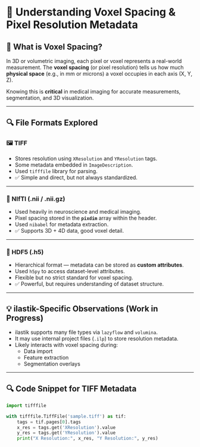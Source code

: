 # 🧠 Understanding Voxel Spacing & Pixel Resolution Metadata

## 📌 What is Voxel Spacing?
In 3D or volumetric imaging, each pixel or voxel represents a real-world measurement. The **voxel spacing** (or pixel resolution) tells us how much **physical space** (e.g., in mm or microns) a voxel occupies in each axis (X, Y, Z).

Knowing this is **critical** in medical imaging for accurate measurements, segmentation, and 3D visualization.

---

## 🔍 File Formats Explored

### 🖼️ TIFF
- Stores resolution using `XResolution` and `YResolution` tags.
- Some metadata embedded in `ImageDescription`.
- Used `tifffile` library for parsing.
- ✅ Simple and direct, but not always standardized.

---

### 🧠 NIfTI (.nii / .nii.gz)
- Used heavily in neuroscience and medical imaging.
- Pixel spacing stored in the **`pixdim`** array within the header.
- Used `nibabel` for metadata extraction.
- ✅ Supports 3D + 4D data, good voxel detail.

---

### 🔬 HDF5 (.h5)
- Hierarchical format — metadata can be stored as **custom attributes**.
- Used `h5py` to access dataset-level attributes.
- Flexible but no strict standard for voxel spacing.
- ✅ Powerful, but requires understanding of dataset structure.

---

## 💡 ilastik-Specific Observations (Work in Progress)
- ilastik supports many file types via `lazyflow` and `volumina`.
- It may use internal project files (`.ilp`) to store resolution metadata.
- Likely interacts with voxel spacing during:
  - Data import
  - Feature extraction
  - Segmentation overlays

---

## 🔍 Code Snippet for TIFF Metadata
```python
import tifffile

with tifffile.TiffFile('sample.tiff') as tif:
    tags = tif.pages[0].tags
    x_res = tags.get('XResolution').value
    y_res = tags.get('YResolution').value
    print("X Resolution:", x_res, "Y Resolution:", y_res)
